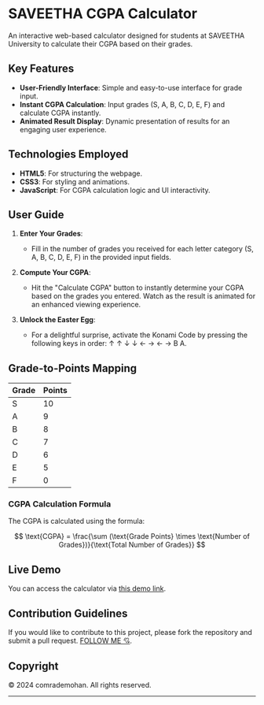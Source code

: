 # SAVEETHA CGPA Calculator

An interactive web-based calculator designed for students at SAVEETHA University  to calculate their CGPA based on their grades.

## Key Features

- **User-Friendly Interface**: Simple and easy-to-use interface for grade input.
- **Instant CGPA Calculation**: Input grades (S, A, B, C, D, E, F) and calculate CGPA instantly.
- **Animated Result Display**: Dynamic presentation of results for an engaging user experience.

## Technologies Employed

- **HTML5**: For structuring the webpage.
- **CSS3**: For styling and animations.
- **JavaScript**: For CGPA calculation logic and UI interactivity.

## User Guide

1. **Enter Your Grades**:
   - Fill in the number of grades you received for each letter category (S, A, B, C, D, E, F) in the provided input fields.
   
2. **Compute Your CGPA**:
   - Hit the "Calculate CGPA" button to instantly determine your CGPA based on the grades you entered. Watch as the result is animated for an enhanced viewing experience.
   
3. **Unlock the Easter Egg**:
   - For a delightful surprise, activate the Konami Code by pressing the following keys in order: ↑ ↑ ↓ ↓ ← → ← → B A.

## Grade-to-Points Mapping

| Grade | Points |
|-------|--------|
| S     | 10     |
| A     | 9      |
| B     | 8      |
| C     | 7      |
| D     | 6      |
| E     | 5      |
| F     | 0      |

### CGPA Calculation Formula

The CGPA is calculated using the formula:

$$
\text{CGPA} = \frac{\sum (\text{Grade Points} \times \text{Number of Grades})}{\text{Total Number of Grades}}
$$


## Live Demo

You can access the calculator via [this demo link](https://cgpa.rf.gd).

## Contribution Guidelines

If you would like to contribute to this project, please fork the repository and submit a pull request. [FOLLOW ME 💘](https://github.com/login?return_to=https%3A%2F%2Fgithub.com%2FComradeMohan).

## Copyright

© 2024 comrademohan. All rights reserved.

---
